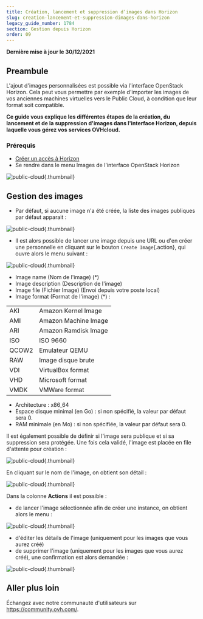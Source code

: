 ```yaml
---
title: Création, lancement et suppression d’images dans Horizon
slug: creation-lancement-et-suppression-dimages-dans-horizon
legacy_guide_number: 1784
section: Gestion depuis Horizon
order: 09
---
```


**Dernière mise à jour le 30/12/2021**

## Preambule
L'ajout d'images personnalisées est possible via l'interface OpenStack Horizon. Cela peut vous permettre par exemple d'importer les images de vos anciennes machines virtuelles vers le Public Cloud, à condition que leur format soit compatible.

**Ce guide vous explique les différentes étapes de la création, du lancement et de la suppression d'images dans l'interface Horizon, depuis laquelle vous gérez vos services OVHcloud.**


### Prérequis
- [Créer un accès à Horizon](../creer-un-acces-a-horizon/)
- Se rendre dans le menu Images de l'interface OpenStack Horizon


![public-cloud](images/horizon_menu.png){.thumbnail}


## Gestion des images
- Par défaut, si aucune image n'a été créée, la liste des images publiques par défaut apparait :


![public-cloud](images/horizon_images.png){.thumbnail}

- Il est alors possible de lancer une image depuis une URL ou d'en créer une personnelle en cliquant sur le bouton `Create Image`{.action}, qui ouvre alors le menu suivant :


![public-cloud](images/horizon_create_image.png){.thumbnail}

- Image name (Nom de l'image) (*)
- Image description (Description de l'image)
- Image file (Fichier Image) (Envoi depuis votre poste local)
- Image format (Format de l'image) (*) :

|||
|---|---|
|AKI|Amazon Kernel Image|
|AMI|Amazon Machine Image|
|ARI|Amazon Ramdisk Image|
|ISO|ISO 9660|
|QCOW2|Emulateur QEMU|
|RAW|Image disque brute|
|VDI|VirtualBox format|
|VHD|Microsoft format|
|VMDK|VMWare format|

- Architecture : x86_64
- Espace disque minimal (en Go) : si non spécifié, la valeur par défaut sera 0.
- RAM minimale (en Mo) : si non spécifiée, la valeur par défaut sera 0.

Il est également possible de définir si l'image sera publique et si sa suppression sera protégée. Une fois cela validé, l'image est placée en file d'attente pour création :


![public-cloud](images/horizon_image_saving.png){.thumbnail}

En cliquant sur le nom de l'image, on obtient son détail :


![public-cloud](images/horizon_image_details.png){.thumbnail}

Dans la colonne  **Actions**  il est possible :

- de lancer l'image sélectionnée afin de créer une instance, on obtient alors le menu :


![public-cloud](images/horizon_launch_image.png){.thumbnail}

- d'éditer les détails de l'image (uniquement pour les images que vous aurez créé)
- de supprimer l'image (uniquement pour les images que vous aurez créé), une confirmation est alors demandée :


![public-cloud](images/horizon_delete_image.png){.thumbnail}

## Aller plus loin

Échangez avec notre communauté d'utilisateurs sur <https://community.ovh.com/>.